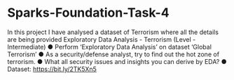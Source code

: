 # Sparks-Foundation-Task-4
In this project I have analysed a dataset of Terrorism where all the details are being provided  Exploratory Data Analysis - Terrorism  (Level - Intermediate)  ● Perform ‘Exploratory Data Analysis’ on dataset ‘Global Terrorism’  ● As a security/defense analyst, try to find out the hot zone of terrorism.  ● What all security issues and insights you can derive by EDA?   ● Dataset: https://bit.ly/2TK5Xn5
